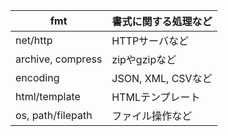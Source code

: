 
| fmt | 書式に関する処理など |
| - | - |
| net/http | HTTPサーバなど |
| archive, compress | zipやgzipなど |
| encoding | JSON, XML, CSVなど |
| html/template | HTMLテンプレート |
| os, path/filepath | ファイル操作など
